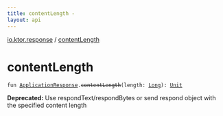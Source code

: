 ```yaml
---
title: contentLength - 
layout: api
---
```


<div class='api-docs-breadcrumbs'><a href="index.html">io.ktor.response</a> / <a href="./content-length.html">contentLength</a></div>

# contentLength

<div class="signature"><code><span class="keyword">fun </span><a href="-application-response/index.html"><span class="identifier">ApplicationResponse</span></a><span class="symbol">.</span><s><span class="identifier">contentLength</span></s><span class="symbol">(</span><span class="parameterName" id="io.ktor.response$contentLength(io.ktor.response.ApplicationResponse, kotlin.Long)/length">length</span><span class="symbol">:</span>&nbsp;<a href="https://kotlinlang.org/api/latest/jvm/stdlib/kotlin/-long/index.html"><span class="identifier">Long</span></a><span class="symbol">)</span><span class="symbol">: </span><a href="https://kotlinlang.org/api/latest/jvm/stdlib/kotlin/-unit/index.html"><span class="identifier">Unit</span></a></code></div>

**Deprecated:** Use respondText/respondBytes or send respond object with the specified content length

